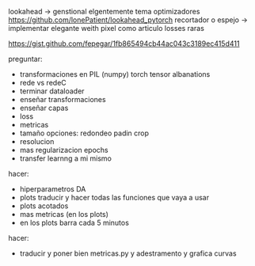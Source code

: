 lookahead -> genstional elgentemente tema optimizadores https://github.com/lonePatient/lookahead_pytorch
recortador o espejo -> implementar elegante
weith pixel como articulo 
losses raras

https://gist.github.com/fepegar/1fb865494cb44ac043c3189ec415d411

preguntar:
- transformaciones en PIL (numpy) torch tensor albanations
- rede vs redeC
- terminar dataloader
- enseñar transformaciones
- enseñar capas
- loss
- metricas
- tamaño opciones: redondeo padin crop
- resolucion
- mas regularizacion epochs
- transfer learnng a mi mismo


hacer:
- hiperparametros DA
- plots traducir y hacer todas las funciones que vaya a usar
- plots acotados
- mas metricas (en los plots)
- en los plots barra cada 5 minutos

hacer:
- traducir y poner bien metricas.py y adestramento y grafica curvas  
